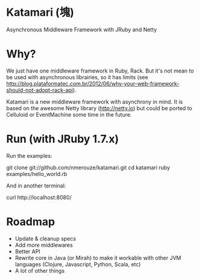 # Katamari (塊)

Asynchronous Middleware Framework with JRuby and Netty

# Why?

We just have one middleware framework in Ruby, Rack. But it's not mean to be used with asynchronous librairies, so it has limits (see http://blog.plataformatec.com.br/2012/06/why-your-web-framework-should-not-adopt-rack-api).

Katamari is a new middleware framework with asynchrony in mind. It is based on the awesome Netty library (http://netty.io) but could be ported to Celluloid or EventMachine some time in the future.

# Run (with JRuby 1.7.x)

Run the examples:

git clone git://github.com/nmerouze/katamari.git
cd katamari
ruby examples/hello_world.rb

And in another terminal:

curl http://localhost:8080/

# Roadmap

* Update & cleanup specs
* Add more middlewares
* Better API
* Rewrite core in Java (or Mirah) to make it workable with other JVM languages (Clojure, Javascript, Python, Scala, etc)
* A lot of other things